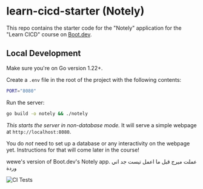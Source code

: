 # learn-cicd-starter (Notely)

This repo contains the starter code for the "Notely" application for the "Learn CICD" course on [Boot.dev](https://boot.dev).

## Local Development

Make sure you're on Go version 1.22+.

Create a `.env` file in the root of the project with the following contents:

```bash
PORT="8080"
```

Run the server:

```bash
go build -o notely && ./notely
```

*This starts the server in non-database mode.* It will serve a simple webpage at `http://localhost:8080`.

You do *not* need to set up a database or any interactivity on the webpage yet. Instructions for that will come later in the course!


wewe's version of Boot.dev's Notely app.
عملت ميرج قبل ما اعمل تيست جد اني وردة


![CI Tests](https://github.com/lamakhaledd/learn-cicd-starter/actions/workflows/ci.yml/badge.svg) 